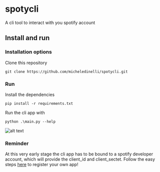 # spotycli

A cli tool to interact with you spotify account

## Install and run

### Installation options

Clone this repository

```
git clone https://github.com/micheledinelli/spotycli.git
```

### Run
Install the dependencies 
```
pip install -r requirements.txt 
```
Run the cli app with 
```
python .\main.py --help
```
![alt text](https://user-images.githubusercontent.com/95191347/216766200-b821fec1-f500-4944-9e56-0d22fe8169f5.png)

### Reminder
At this very early stage the cli app has to be bound to a spotify developer account, which will provide the client_id and client_sectet. Follow the easy steps [here](https://developer.spotify.com/dashboard/applications) to register your own app!
